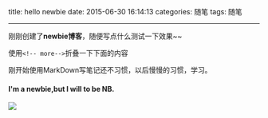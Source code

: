title: hello newbie
date: 2015-06-30 16:14:13
categories: 随笔
tags: 随笔

---

刚刚创建了**newbie博客**，随便写点什么测试一下效果~~

使用`<!-- more-->`折叠一下下面的内容

<!-- more-->

刚开始使用MarkDown写笔记还不习惯，以后慢慢的习惯，学习。

#### I'm a newbie,but I will to be NB. ####


![](http://oh1jgyw0v.bkt.clouddn.com/jycbsruvn4x3wtlxvvboaurlle.png)



